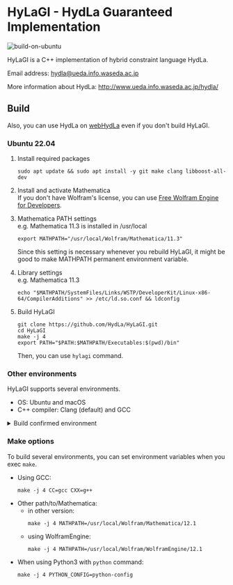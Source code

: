 # HyLaGI - HydLa Guaranteed Implementation

![build-on-ubuntu](https://github.com/HydLa/HyLaGI/workflows/build-on-ubuntu/badge.svg)

HyLaGI is a C++ implementation of hybrid constraint language HydLa.

Email address:
hydla@ueda.info.waseda.ac.jp

More information about HydLa:
http://www.ueda.info.waseda.ac.jp/hydla/

## Build

Also, you can use HydLa on [webHydLa](http://webhydla.ueda.info.waseda.ac.jp) even if you don't build HyLaGI.

### Ubuntu 22.04

1. Install required packages
   ```
   sudo apt update && sudo apt install -y git make clang libboost-all-dev
   ```

1. Install and activate Mathematica  
   If you don't have Wolfram's license, you can use [Free Wolfram Engine for Developers](https://www.wolfram.com/engine/index.php).
   
1. Mathematica PATH settings  
   e.g. Mathematica 11.3 is installed in /usr/local
   ```
   export MATHPATH="/usr/local/Wolfram/Mathematica/11.3"
   ```
   Since this setting is necessary whenever you rebuild HyLaGI, it might be good to make MATHPATH permanent environment variable.
   
2. Library settings  
   e.g. Mathematica 11.3
   ```
   echo "$MATHPATH/SystemFiles/Links/WSTP/DeveloperKit/Linux-x86-64/CompilerAdditions" >> /etc/ld.so.conf && ldconfig
   ```
3. Build HyLaGI
   ```
   git clone https://github.com/HydLa/HyLaGI.git
   cd HyLaGI
   make -j 4
   export PATH="$PATH:$MATHPATH/Executables:$(pwd)/bin"
   ```
   Then, you can use `hylagi` command.

### Other environments

HyLaGI supports several environments.

- OS: Ubuntu and macOS
- C++ compiler: Clang (default) and GCC

<details>
<summary>Build confirmed environment</summary>

- Ubuntu 20.04.1, GCC 9.3.0, Python 3.8.5
- Ubuntu 20.04.1, Clang 10.0.0, Python 3.8.5
- Ubuntu 22.04.1, GCC 11.3.0, Python 3.10.6
- Ubuntu 22.04.1, Clang 14.0.0, Python 3.10.6
- macOS 10.15.7, Apple clang 12.0.0, Python 3.6.9
- macOS 10.15.7, Apple clang 12.0.0, Python 3.8.5
</details>

### Make options

To build several environments,
you can set environment variables when you exec `make`.  

- Using GCC:
  ```
  make -j 4 CC=gcc CXX=g++
  ```
- Other path/to/Mathematica:
  - in other version:
    ```
    make -j 4 MATHPATH=/usr/local/Wolfram/Mathematica/12.1
    ```
  - using WolframEngine:
    ```
    make -j 4 MATHPATH=/usr/local/Wolfram/WolframEngine/12.1
    ```
- When using Python3 with `python` command:
  ```
  make -j 4 PYTHON_CONFIG=python-config
  ```
